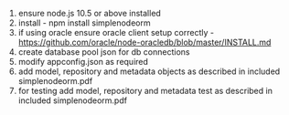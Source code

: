 1. ensure node.js 10.5 or above installed
2. install - npm install simplenodeorm
3. if using oracle ensure oracle client setup correctly - https://github.com/oracle/node-oracledb/blob/master/INSTALL.md
4. create database pool json for db connections
5. modify appconfig.json as required
6. add model, repository and metadata objects as described in included simplenodeorm.pdf
7. for testing add model, repository and metadata test as described in included simplenodeorm.pdf


